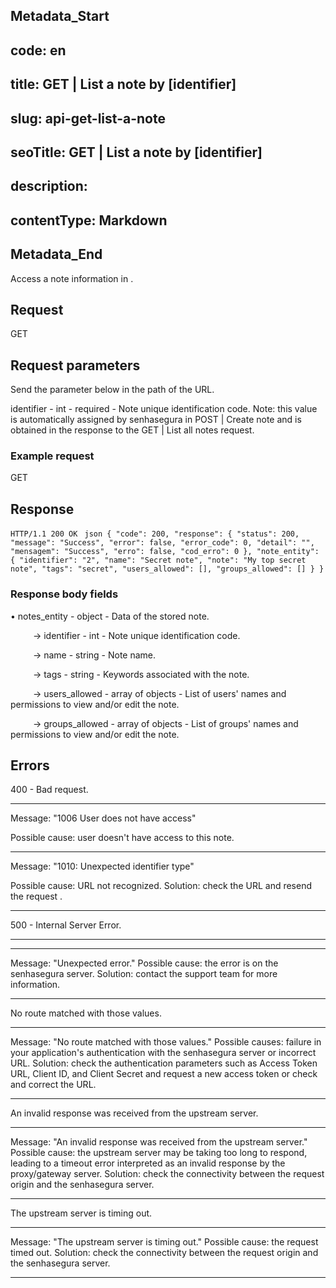 ## Metadata_Start 
## code: en
## title: GET | List a note by [identifier] 
## slug: api-get-list-a-note 
## seoTitle: GET | List a note by [identifier] 
## description:  
## contentType: Markdown 
## Metadata_End
Access a note information in .



## Request


  GET 


## Request parameters
Send the parameter below in the path of the URL.

identifier - int - required - Note unique identification code.
Note: this value is automatically assigned by senhasegura in POST | Create note and is obtained in the response to the GET | List all notes request.


  ### Example request

GET 
  
  
  
  ## Response

 `
HTTP/1.1 200 OK 
`
`json
{
    "code": 200,
    "response": {
        "status": 200,
        "message": "Success",
        "error": false,
        "error_code": 0,
        "detail": "",
        "mensagem": "Success",
        "erro": false,
        "cod_erro": 0
    },
    "note_entity": {
        "identifier": "2",
        "name": "Secret note",
        "note": "My top secret note",
        "tags": "secret",
        "users_allowed": [],
        "groups_allowed": []
    }
}
`

### Response body fields

    
&#8226; notes_entity - object - Data of the stored note.


&nbsp;&emsp;&emsp;&nbsp;→ identifier - int - Note unique identification code.
    

&nbsp;&emsp;&emsp;&nbsp;→ name - string - Note name.


&nbsp;&emsp;&emsp;&nbsp;→ tags - string - Keywords associated with the note.


&nbsp;&emsp;&emsp;&nbsp;→ users_allowed - array of objects - List of users' names and permissions to view and/or edit the note.
 
 
   
&nbsp;&emsp;&emsp;&nbsp;→ groups_allowed - array of objects - List of groups' names and permissions to view and/or edit the note.
 
   



 
 ## Errors
 

400 - Bad request.

***
    
Message: "1006 User does not have access"

Possible cause: user doesn't have access to this note.
    
 ***    
Message: "1010: Unexpected identifier type"

Possible cause: URL not recognized.
 Solution: check the URL and resend the request .
          
    
 ***


500 - Internal Server Error.

***
    
***
Message: "Unexpected error."
Possible cause: the error is on the senhasegura server.
Solution: contact the support team for more information.

***



No route matched with those values.

***
Message: "No route matched with those values."
Possible causes: failure in your application's authentication with the senhasegura server or incorrect URL.
Solution: check the authentication parameters such as Access Token URL, Client ID, and Client Secret and request a new access token or check and correct the URL.

***



An invalid response was received from the upstream server.

***
Message: "An invalid response was received from the upstream server."
Possible cause: the upstream server may be taking too long to respond, leading to a timeout error interpreted as an invalid response by the proxy/gateway server.
Solution: check the connectivity between the request origin and the senhasegura server.

***



The upstream server is timing out.

***
Message: "The upstream server is timing out."
Possible cause: the request timed out.
Solution: check the connectivity between the request origin and the senhasegura server.

***

     
     